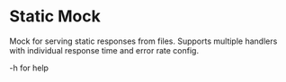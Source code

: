 # Static Mock

Mock for serving static responses from files. Supports multiple handlers with individual response time and error rate config.

-h for help

